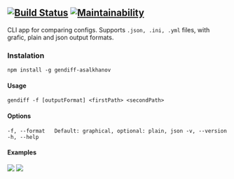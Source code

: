 [![Build Status](https://travis-ci.com/mikhailasalkhanov/project-lvl2-s463.svg?branch=master)](https://travis-ci.com/mikhailasalkhanov/project-lvl2-s463) [![Maintainability](https://api.codeclimate.com/v1/badges/b8b40c4622c155bd7be4/maintainability)](https://codeclimate.com/github/mikhailasalkhanov/project-lvl2-s463/maintainability)
-------------------------------------------------------------------------------
CLI app for comparing configs.
Supports `.json, .ini, .yml` files, with grafic, plain and json output formats.

### Instalation
`
npm install -g gendiff-asalkhanov
`
#### Usage
`
gendiff -f [outputFormat] <firstPath> <secondPath>
`
#### Options
`
-f, --format   Default: graphical, optional: plain, json
-v, --version
-h, --help
`

#### Examples
<a href="https://asciinema.org/a/sNvsyeoDriKDzu5IlnBe0FMyo?autoplay=1" target="_blank"><img src="https://asciinema.org/a/sNvsyeoDriKDzu5IlnBe0FMyo.svg" /></a>
<a href="https://asciinema.org/a/X0uL8cbyT2FmYfbScqNF67tCn" target="_blank"><img src="https://asciinema.org/a/X0uL8cbyT2FmYfbScqNF67tCn.svg" />